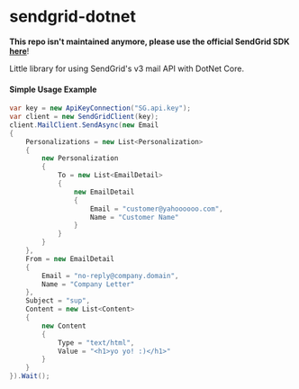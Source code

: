 sendgrid-dotnet
===

**This repo isn't maintained anymore, please use the official SendGrid SDK [here](https://github.com/sendgrid/sendgrid-csharp)**!

Little library for using SendGrid's v3 mail API with DotNet Core.

#### Simple Usage Example
``` csharp
var key = new ApiKeyConnection("SG.api.key");
var client = new SendGridClient(key);
client.MailClient.SendAsync(new Email
{
    Personalizations = new List<Personalization>
    {
        new Personalization
        {
            To = new List<EmailDetail>
            {
                new EmailDetail
                {
                    Email = "customer@yahoooooo.com",
                    Name = "Customer Name"
                }
            }
        }
    },
    From = new EmailDetail
    {
        Email = "no-reply@company.domain",
        Name = "Company Letter"
    },
    Subject = "sup",
    Content = new List<Content>
    {
        new Content
        {
            Type = "text/html",
            Value = "<h1>yo yo! :)</h1>"
        }
    }
}).Wait();
```

